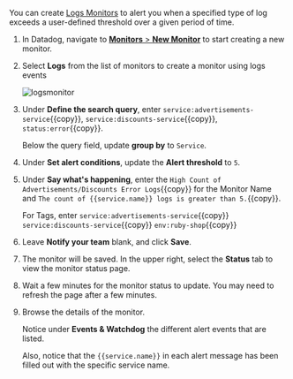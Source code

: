 You can create <a href="https://docs.datadoghq.com/monitors/monitor_types/log/" target="_blank">Logs Monitors</a> to alert you when a specified type of log exceeds a user-defined threshold over a given period of time.

1. In Datadog, navigate to <a href="https://app.datadoghq.com/monitors#/create" target="_datadog">**Monitors** > **New Monitor**</a> to start creating a new monitor.

2. Select **Logs** from the list of monitors to create a monitor using logs events

    ![logsmonitor](monitorlogs/assets/logsmonitor.gif)

3. Under **Define the search query**, enter `service:advertisements-service`{{copy}}, `service:discounts-service`{{copy}}, `status:error`{{copy}}.

    Below the query field, update **group by** to `Service`.

4. Under **Set alert conditions**, update the **Alert threshold** to `5`.

5. Under **Say what's happening**, enter the `High Count of Advertisements/Discounts Error Logs`{{copy}} for the Monitor Name and `The count of {{service.name}} logs is greater than 5.`{{copy}}.

    For Tags, enter `service:advertisements-service`{{copy}} `service:discounts-service`{{copy}} `env:ruby-shop`{{copy}}

6. Leave **Notify your team** blank, and click **Save**.

7. The monitor will be saved. In the upper right, select the **Status** tab to view the monitor status page. 

8. Wait a few minutes for the monitor status to update. You may need to refresh the page after a few minutes.

9. Browse the details of the monitor. 
    
    Notice under **Events & Watchdog** the different alert events that are listed. 
    
    Also, notice that the `{{service.name}}` in each alert message has been filled out with the specific service name.

